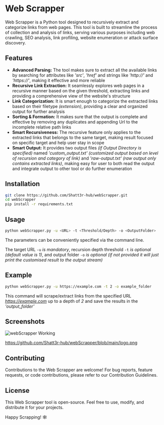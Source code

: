 
# Web Scrapper

Web Scrapper is a Python tool designed to recursively extract and categorize links from web pages. This tool is built to streamline the process of collection and analysis of links, serving various purposes including web crawling, SEO analysis, link profiling, website enumeration or attack surface discovery.



## Features

- **Advanced Parsing:** The tool makes sure to extract all the available links by searching for attributes like *'src'*, *'href'* and strings like *'http://'* and *'https://'*, making it effective and more reliable
- **Recursive Link Extraction:** It seamlessly explores web pages in a recursive manner based on the given threshold, extracting links and providing a comprehensive view of the website's structure
- **Link Categorization:** It is smart enough to categorize the extracted links based on their filetype *(extension)*, providing a clear and organized output for further analysis
- **Sorting & Formation:** It makes sure that the output is complete and effective by removing any duplicates and appending Url to the incomplete relative path links 
- **Smart Recursiveness:** The recursive feature only applies to the extracted links that belongs to the same target, making result focused on specific target and help user stay in scope
- **Smart Output:** It provides two output files *(if Output Directory is specified)* named *'custom_output.txt'* *(customized output based on level of recursion and category of link)* and *'raw-output.txt'* *(raw output only contains extracted links)*, making easy for user to both read the output and integrate output to other tool or do further enumeration



## Installation

```bash
git clone https://github.com/Shatt3r-hub/webScrapper.git
cd webScrapper
pip install -r requirements.txt
```
    
## Usage

```bash
python webScrapper.py -u <URL> -t <Threshold/Depth> -o <OutputFolder>
```
The parameters can be conveniently specified via the command line.

The target URL `-u` *is mandatory*, recursion depth threshold `-t` *is optional (default value is 1)*, and output folder `-o` *is optional (if not provided it will just print the customised result to the output stream)*

## Example
```bash
python webScrapper.py -u https://example.com -t 2 -o example_folder
```
This command will scrape/extract links from the specified URL *https://example.com* up to a depth of *2* and save the results in the *'output_folder'*

## Screenshots

![webScrapper Working](/blob/main/logo.png)

https://github.com/Shatt3r-hub/webScrapper/blob/main/logo.png

## Contributing

Contributions to the Web Scrapper are welcome! For bug reports, feature requests, or code contributions, please refer to our Contribution Guidelines.
## License

This Web Scrapper tool is open-source. Feel free to use, modify, and distribute it for your projects.

Happy Scrapping! 🕸️

